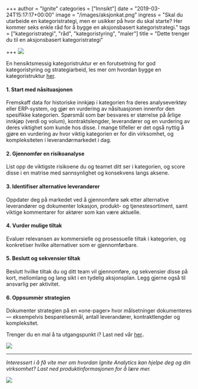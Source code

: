 +++
author = "Ignite"
categories = ["Innsikt"]
date = "2019-03-24T15:17:17+00:00"
image = "/images/aksjonkat.png"
ingress = "Skal du utarbeide en kategoristrategi, men er usikker på hvor du skal starte? Her kommer seks enkle råd for å bygge en aksjonsbasert kategoristrategi."
tags = ["kategoristrategi", "råd", "kategoristyring", "maler"]
title = "Dette trenger du til en aksjonsbasert kategoristrategi"

+++
![](https://cdn-images-1.medium.com/max/800/1*kw75yChEWgqD7lv3vx2-0g.png)

En hensiktsmessig kategoristruktur er en forutsetning for god kategoristyring og strategiarbeid, les mer om hvordan bygge en kategoristruktur [her](https://www.ignite.no/blogg/innsikt/hvordan-bygge-en-hensiktsmessig-kategoristruktur/).

#### 1. Start med nåsituasjonen

Fremskaff data for historiske innkjøp i kategorien fra deres analyseverktøy eller ERP-system, og gjør en vurdering av nåsituasjonen innenfor den spesifikke kategorien. Spørsmål som bør besvares er størrelse på årlige innkjøp (verdi og volum), kontraktslengder, leverandører og en vurdering av deres viktighet som kunde hos disse. I mange tilfeller er det også nyttig å gjøre en vurdering av hvor viktig kategorien er for din virksomhet, og kompleksiteten i leverandørmarkedet i dag.

#### 2. Gjennomfør en risikoanalyse

List opp de viktigste risikoene du og teamet ditt ser i kategorien, og score disse i en matrise med sannsynlighet og konsekvens langs aksene.

#### 3. Identifiser alternative leverandører

Oppdater deg på markedet ved å gjennomføre søk etter alternative leverandører og dokumenter lokasjon, produkt- og tjenestesortiment, samt viktige kommentarer for aktører som kan være aktuelle.

#### 4. Vurder mulige tiltak

Evaluer relevansen av kommersielle og prosessuelle tiltak i kategorien, og konkretiser hvilke alternativer som er gjennomførbare.

#### 5. Beslutt og sekvensier tiltak

Beslutt hvilke tiltak du og ditt team vil gjennomføre, og sekvensier disse på kort, mellomlang og lang sikt i en tydelig aksjonsplan. Legg gjerne også til ansvarlig per aktivitet.

#### 6. Oppsummèr strategien

Dokumenter strategien på en «one-pager» hvor målsetninger dokumenteres — eksempelvis besparelsesmål, antall leverandører, kontraktlengder og kompleksitet.

Trenger du en mal å ta utgangspunkt i? Last ned vår [her](https://www.ignite.no/ignite-academy/resources/kategoristrategi/)**.**

![](https://cdn-images-1.medium.com/max/800/1*_uONa4-uKjIhoVow_0fCRA.png)

***

_Interessert i å få vite mer om hvordan Ignite Analytics kan hjelpe deg og din virksomhet? Last ned produktinformasjonen for å lære mer._

[![](https://cdn-images-1.medium.com/max/800/1*RTWPsIOIwzj2nLgY88nNzA.png)](https://www.ignite.no/ignite-analytics/produktinformasjon/)